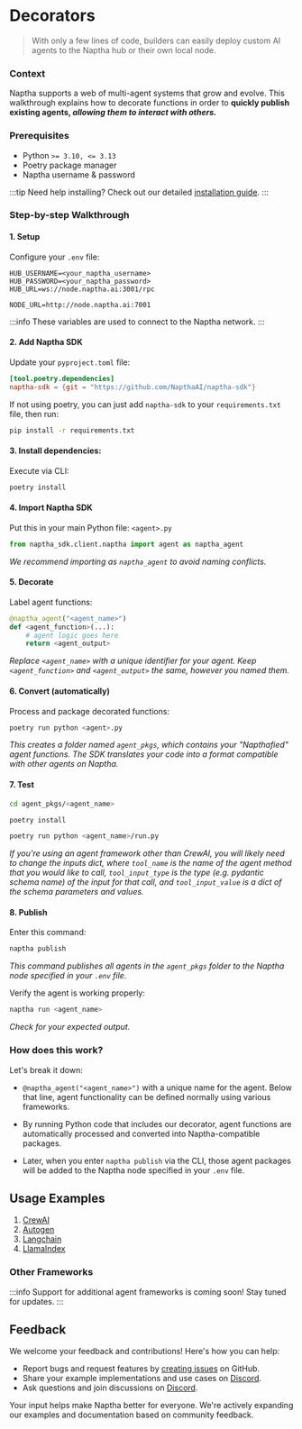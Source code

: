 # Decorators
> With only a few lines of code, builders can easily deploy custom AI agents to the Naptha hub or their own local node.

### Context

Naptha supports a web of multi-agent systems that grow and evolve. This walkthrough explains how to decorate functions in order to **quickly publish existing agents, *allowing them to interact with others.***

### Prerequisites

* Python `>= 3.10, <= 3.13`
* Poetry package manager
* Naptha username & password

:::tip
Need help installing? Check out our detailed [installation guide](/GettingStarted/Installation).
:::

### Step-by-step Walkthrough

#### 1. Setup
Configure your `.env` file:
```
HUB_USERNAME=<your_naptha_username>
HUB_PASSWORD=<your_naptha_password>
HUB_URL=ws://node.naptha.ai:3001/rpc

NODE_URL=http://node.naptha.ai:7001
```
:::info
These variables are used to connect to the Naptha network.
:::

#### 2. Add Naptha SDK
Update your `pyproject.toml` file:
```toml
[tool.poetry.dependencies]
naptha-sdk = {git = "https://github.com/NapthaAI/naptha-sdk"}
```
If not using poetry, you can just add `naptha-sdk` to your `requirements.txt` file, then run:
```bash
pip install -r requirements.txt
```

#### 3. Install dependencies:
Execute via CLI:
```bash
poetry install
```

#### 4. Import Naptha SDK
Put this in your main Python file: `<agent>.py`
```python
from naptha_sdk.client.naptha import agent as naptha_agent
```
*We recommend importing as `naptha_agent` to avoid naming conflicts.*

#### 5. Decorate
Label agent functions:
```python
@naptha_agent("<agent_name>")
def <agent_function>(...):
    # agent logic goes here
    return <agent_output>
```
*Replace `<agent_name>` with a unique identifier for your agent. Keep `<agent_function>` and `<agent_output>` the same, however you named them.*

#### 6. Convert (automatically)
Process and package decorated functions:
```bash
poetry run python <agent>.py
```
*This creates a folder named `agent_pkgs`, which contains your "Napthafied" agent functions. The SDK translates your code into a format compatible with other agents on Naptha.*

#### 7. Test
```bash
cd agent_pkgs/<agent_name>
```
```bash
poetry install
```
```bash
poetry run python <agent_name>/run.py
```
*If you're using an agent framework other than CrewAI, you will likely need to change the inputs dict, where `tool_name` is the name of the agent method that you would like to call, `tool_input_type` is the type (e.g. pydantic schema name) of the input for that call, and `tool_input_value` is a dict of the schema parameters and values.*

#### 8. Publish
Enter this command:
```bash
naptha publish
```
*This command publishes all agents in the `agent_pkgs` folder to the Naptha node specified in your `.env` file.*

Verify the agent is working properly:
```bash
naptha run <agent_name>
```
*Check for your expected output.*

### How does this work?

Let's break it down:

- `@naptha_agent("<agent_name>")`  with a unique name for the agent. Below that line, agent functionality can be defined normally using various frameworks.

- By running Python code that includes our decorator, agent functions are automatically processed and converted into Naptha-compatible packages.

- Later, when you enter `naptha publish` via the CLI, those agent packages will be added to the Naptha node specified in your `.env` file.

## Usage Examples

1. [CrewAI](./CrewAI.md)
2. [Autogen](./Autogen.md)
3. [Langchain](./Langchain.md)
4. [LlamaIndex](./LlamaIndex.md)

### Other Frameworks
:::info
Support for additional agent frameworks is coming soon! Stay tuned for updates.
:::

## Feedback

We welcome your feedback and contributions! Here's how you can help:

- Report bugs and request features by [creating issues](https://github.com/NapthaAI/naptha-sdk/issues) on GitHub.
- Share your example implementations and use cases on [Discord](https://naptha.ai/naptha-community).
- Ask questions and join discussions on [Discord](https://naptha.ai/naptha-community).

Your input helps make Naptha better for everyone. We're actively expanding our examples and documentation based on community feedback.